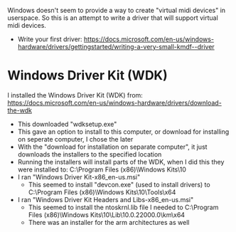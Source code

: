 Windows doesn't seem to provide a way to create "virtual midi devices" in userspace.  So this is an attempt
to write a driver that will support virtual midi devices.

* Write your first driver: https://docs.microsoft.com/en-us/windows-hardware/drivers/gettingstarted/writing-a-very-small-kmdf--driver

# Windows Driver Kit (WDK)

I installed the Windows Driver Kit (WDK) from: https://docs.microsoft.com/en-us/windows-hardware/drivers/download-the-wdk

- This downloaded "wdksetup.exe"
- This gave an option to install to this computer, or download for installing on seperate computer, I chose the later
- With the "download for installation on separate computer", it just downloads the installers to the specified location
- Running the installers will install parts of the WDK, when I did this they were installed to:
        C:\Program Files (x86)\Windows Kits\10
- I ran "Windows Driver Kit-x86_en-us.msi"
    - This seemed to install "devcon.exe" (used to install drivers) to C:\Program Files (x86)\Windows Kits\10\Tools\x64
- I ran "Windows Driver Kit Headers and Libs-x86_en-us.msi"
    - This seemed to install the ntoskrnl.lib file I needed to C:\Program Files (x86)\Windows Kits\10\Lib\10.0.22000.0\km\x64
    - There was an installer for the arm architectures as well
